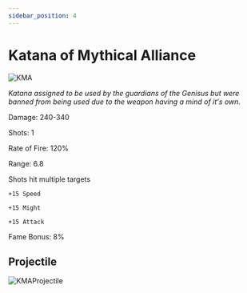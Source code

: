 ```yaml
---
sidebar_position: 4
---
```


# Katana of Mythical Alliance

![KMA](https://vwiki.valorserver.com/api/item/picture/katana%20of%20mythical%20alliance)

<i>Katana assigned to be used by the guardians of the Genisus but were banned from being used due to the weapon having a mind of it's own.</i>

Damage: 240-340

Shots: 1

Rate of Fire: 120%

Range: 6.8

Shots hit multiple targets

    +15 Speed
    
    +15 Might
    
    +15 Attack
    
Fame Bonus: 8%

## Projectile

![KMAProjectile](https://cdn.discordapp.com/attachments/948448304574910534/948596530305183794/unknown.png)
